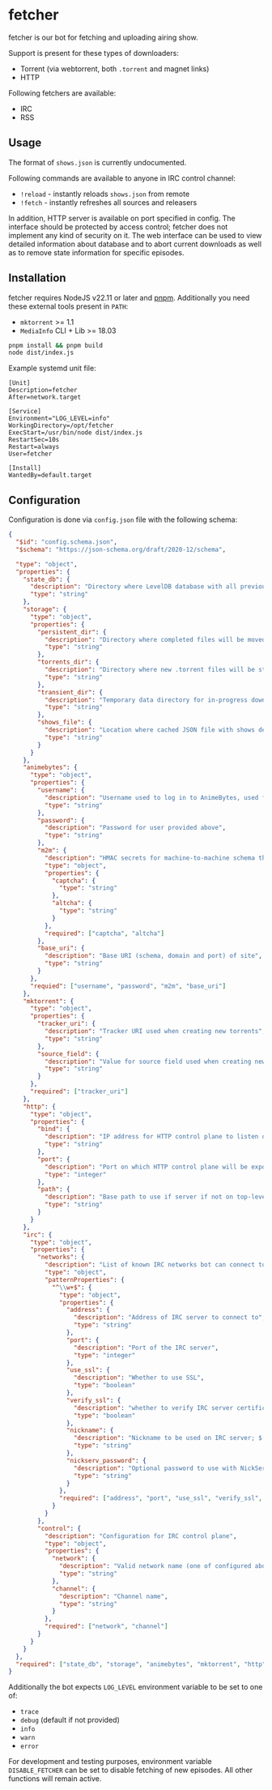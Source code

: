 # fetcher

fetcher is our bot for fetching and uploading airing show.

Support is present for these types of downloaders:

- Torrent (via webtorrent, both `.torrent` and magnet links)
- HTTP

Following fetchers are available:

- IRC
- RSS

## Usage

The format of `shows.json` is currently undocumented.

Following commands are available to anyone in IRC control channel:

- `!reload` - instantly reloads `shows.json` from remote
- `!fetch` - instantly refreshes all sources and releasers

In addition, HTTP server is available on port specified in config.
The interface should be protected by access control; fetcher does not implement any kind of security on it.
The web interface can be used to view detailed information about database and to abort current
downloads as well as to remove state information for specific episodes.

## Installation

fetcher requires NodeJS v22.11 or later and [pnpm](https://pnpm.io/).
Additionally you need these external tools present in `PATH`:

- `mktorrent` >= 1.1
- `MediaInfo` CLI + Lib >= 18.03

```sh
pnpm install && pnpm build
node dist/index.js
```

Example systemd unit file:

```systemd
[Unit]
Description=fetcher
After=network.target

[Service]
Environment="LOG_LEVEL=info"
WorkingDirectory=/opt/fetcher
ExecStart=/usr/bin/node dist/index.js
RestartSec=10s
Restart=always
User=fetcher

[Install]
WantedBy=default.target
```

## Configuration

Configuration is done via `config.json` file with the following schema:

```json
{
  "$id": "config.schema.json",
  "$schema": "https://json-schema.org/draft/2020-12/schema",

  "type": "object",
  "properties": {
    "state_db": {
      "description": "Directory where LevelDB database with all previously fetched shows and their state is saved",
      "type": "string"
    },
    "storage": {
      "type": "object",
      "properties": {
        "persistent_dir": {
          "description": "Directory where completed files will be moved to",
          "type": "string"
        },
        "torrents_dir": {
          "description": "Directory where new .torrent files will be stored",
          "type": "string"
        },
        "transient_dir": {
          "description": "Temporary data directory for in-progress downloads",
          "type": "string"
        },
        "shows_file": {
          "description": "Location where cached JSON file with shows definition should be stored",
          "type": "string"
        }
      }
    },
    "animebytes": {
      "type": "object",
      "properties": {
        "username": {
          "description": "Username used to log in to AnimeBytes, used for fetching shows and uploading new torrents",
          "type": "string"
        },
        "password": {
          "description": "Password for user provided above",
          "type": "string"
        },
        "m2m": {
          "description": "HMAC secrets for machine-to-machine schema that allows bypassing captcha challenges",
          "type": "object",
          "properties": {
            "captcha": {
              "type": "string"
            },
            "altcha": {
              "type": "string"
            }
          },
          "required": ["captcha", "altcha"]
        },
        "base_uri": {
          "description": "Base URI (schema, domain and port) of site",
          "type": "string"
        }
      },
      "requied": ["username", "password", "m2m", "base_uri"]
    },
    "mktorrent": {
      "type": "object",
      "properties": {
        "tracker_uri": {
          "description": "Tracker URI used when creating new torrents",
          "type": "string"
        },
        "source_field": {
          "description": "Value for source field used when creating new torrents; defaults to empty",
          "type": "string"
        }
      },
      "required": ["tracker_uri"]
    },
    "http": {
      "type": "object",
      "properties": {
        "bind": {
          "description": "IP address for HTTP control plane to listen on; defaults to ::",
          "type": "string"
        },
        "port": {
          "description": "Port on which HTTP control plane will be exposed; defaults to 3004",
          "type": "integer"
        },
        "path": {
          "description": "Base path to use if server if not on top-level of domain",
          "type": "string"
        }
      }
    },
    "irc": {
      "type": "object",
      "properties": {
        "networks": {
          "description": "List of known IRC networks bot can connect to",
          "type": "object",
          "patternProperties": {
            "^\\w+$": {
              "type": "object",
              "properties": {
                "address": {
                  "description": "Address of IRC server to connect to",
                  "type": "string"
                },
                "port": {
                  "description": "Port of the IRC server",
                  "type": "integer"
                },
                "use_ssl": {
                  "description": "Whether to use SSL",
                  "type": "boolean"
                },
                "verify_ssl": {
                  "description": "whether to verify IRC server certificate",
                  "type": "boolean"
                },
                "nickname": {
                  "description": "Nickname to be used on IRC server; $ will be replaced by random character",
                  "type": "string"
                },
                "nickserv_password": {
                  "description": "Optional password to use with NickServ",
                  "type": "string"
                }
              },
              "required": ["address", "port", "use_ssl", "verify_ssl", "nickname"]
            }
          }
        },
        "control": {
          "description": "Configuration for IRC control plane",
          "type": "object",
          "properties": {
            "network": {
              "description": "Valid network name (one of configured above)",
              "type": "string"
            },
            "channel": {
              "description": "Channel name",
              "type": "string"
            }
          },
          "required": ["network", "channel"]
        }
      }
    }
  },
  "required": ["state_db", "storage", "animebytes", "mktorrent", "http", "irc"]
}
```

Additionally the bot expects `LOG_LEVEL` environment variable to be set to one of:
- `trace`
- `debug` (default if not provided)
- `info`
- `warn`
- `error`

For development and testing purposes, environment variable `DISABLE_FETCHER` can be set to
disable fetching of new episodes. All other functions will remain active.
